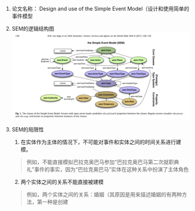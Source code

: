 
1. 论文名称： Design and use of the Simple Event Model（设计和使用简单的事件模型
2. SEM的逻辑结构图
![](../attachment/BEE94260-C877-4DF8-B494-427AD8453B41.jpeg)
4. SEM的局限性
	1. 在实体作为主体的情况下，不可能对事件和实体之间的时间关系进行建模。
	>例如，不能直接模拟巴拉克奥巴马参加“巴拉克奥巴马第二次就职典礼”事件的事实，因为“巴拉克奥巴马”实体在这种关系中扮演了主体角色

	2. 两个实体之间的关系不能直接被建模
	> 例如，两个实体之间的关系：婚姻（其原因是用来描述婚姻的有两种方法，第一种是创建
